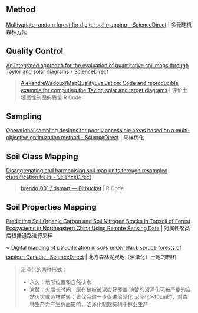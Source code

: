 
## Method

[Multivariate random forest for digital soil mapping - ScienceDirect](https://www.sciencedirect.com/science/article/pii/S0016706123000423) | 多元随机森林方法

## Quality Control

[An integrated approach for the evaluation of quantitative soil maps through Taylor and solar diagrams - ScienceDirect](https://www.sciencedirect.com/science/article/pii/S0016706121004122)

> [AlexandreWadoux/MapQualityEvaluation: Code and reproducible example for computing the Taylor, solar and target diagrams](https://github.com/AlexandreWadoux/MapQualityEvaluation) | 评价土壤属性制图的质量 R Code

## Sampling

[Operational sampling designs for poorly accessible areas based on a multi-objective optimization method - ScienceDirect](https://www.sciencedirect.com/science/article/pii/S0016706124001174) | 采样优化

## Soil Class Mapping

[Disaggregating and harmonising soil map units through resampled classification trees - ScienceDirect](https://www.sciencedirect.com/science/article/pii/S0016706113003522?via%3Dihub)

> [brendo1001 / dsmart — Bitbucket](https://bitbucket.org/brendo1001/dsmart/src/master/) | R Code

## Soil Properties Mapping

[Predicting Soil Organic Carbon and Soil Nitrogen Stocks in Topsoil of Forest Ecosystems in Northeastern China Using Remote Sensing Data](https://www.mdpi.com/2072-4292/12/7/1115) | 对属性聚类后根据道路进行采样

⭐ [Digital mapping of paludification in soils under black spruce forests of eastern Canada - ScienceDirect](https://www.sciencedirect.com/science/article/abs/pii/S235200941830172X) | 北方森林泥炭地（沼泽化）土地的制图

> 沼泽化的两种形式：
> - 永久：地形位置和自然排水
> - 演替：火后长时间，原有植被被泥炭藓覆盖
> 演替的沼泽化可被严重的自然火灾或造林逆转；皆伐会进一步促进沼泽化
> 沼泽化>40cm时，对森林生产力产生负面影响，沼泽化制图有利于林业生产